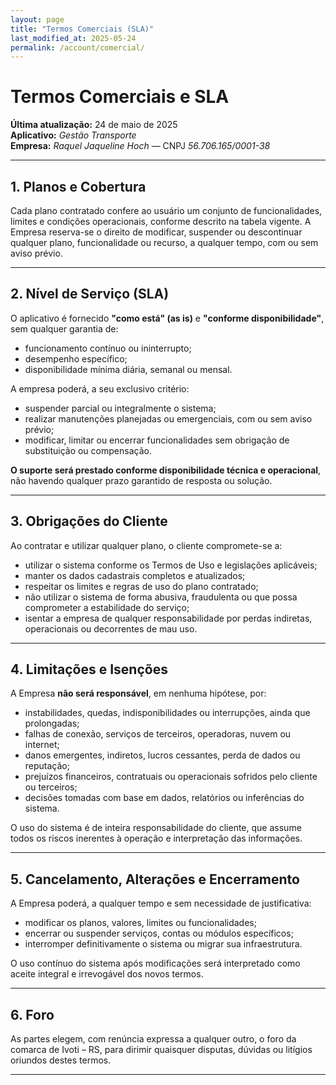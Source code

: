 ```yaml
---
layout: page
title: "Termos Comerciais (SLA)"
last_modified_at: 2025-05-24
permalink: /account/comercial/
---
```


# Termos Comerciais e SLA

**Última atualização:** 24 de maio de 2025  
**Aplicativo:** *Gestão Transporte*  
**Empresa:** *Raquel Jaqueline Hoch* — CNPJ *56.706.165/0001-38*  

---

## 1. Planos e Cobertura

Cada plano contratado confere ao usuário um conjunto de funcionalidades, limites e condições operacionais, conforme descrito na tabela vigente. A Empresa reserva-se o direito de modificar, suspender ou descontinuar qualquer plano, funcionalidade ou recurso, a qualquer tempo, com ou sem aviso prévio.

---

## 2. Nível de Serviço (SLA)

O aplicativo é fornecido **"como está" (as is)** e **"conforme disponibilidade"**, sem qualquer garantia de:

- funcionamento contínuo ou ininterrupto;
- desempenho específico;
- disponibilidade mínima diária, semanal ou mensal.

A empresa poderá, a seu exclusivo critério:

- suspender parcial ou integralmente o sistema;
- realizar manutenções planejadas ou emergenciais, com ou sem aviso prévio;
- modificar, limitar ou encerrar funcionalidades sem obrigação de substituição ou compensação.

**O suporte será prestado conforme disponibilidade técnica e operacional**, não havendo qualquer prazo garantido de resposta ou solução.

---

## 3. Obrigações do Cliente

Ao contratar e utilizar qualquer plano, o cliente compromete-se a:

- utilizar o sistema conforme os Termos de Uso e legislações aplicáveis;
- manter os dados cadastrais completos e atualizados;
- respeitar os limites e regras de uso do plano contratado;
- não utilizar o sistema de forma abusiva, fraudulenta ou que possa comprometer a estabilidade do serviço;
- isentar a empresa de qualquer responsabilidade por perdas indiretas, operacionais ou decorrentes de mau uso.

---

## 4. Limitações e Isenções

A Empresa **não será responsável**, em nenhuma hipótese, por:

- instabilidades, quedas, indisponibilidades ou interrupções, ainda que prolongadas;
- falhas de conexão, serviços de terceiros, operadoras, nuvem ou internet;
- danos emergentes, indiretos, lucros cessantes, perda de dados ou reputação;
- prejuízos financeiros, contratuais ou operacionais sofridos pelo cliente ou terceiros;
- decisões tomadas com base em dados, relatórios ou inferências do sistema.

O uso do sistema é de inteira responsabilidade do cliente, que assume todos os riscos inerentes à operação e interpretação das informações.

---

## 5. Cancelamento, Alterações e Encerramento

A Empresa poderá, a qualquer tempo e sem necessidade de justificativa:

- modificar os planos, valores, limites ou funcionalidades;
- encerrar ou suspender serviços, contas ou módulos específicos;
- interromper definitivamente o sistema ou migrar sua infraestrutura.

O uso contínuo do sistema após modificações será interpretado como aceite integral e irrevogável dos novos termos.

---

## 6. Foro

As partes elegem, com renúncia expressa a qualquer outro, o foro da comarca de Ivoti – RS, para dirimir quaisquer disputas, dúvidas ou litígios oriundos destes termos.

---
